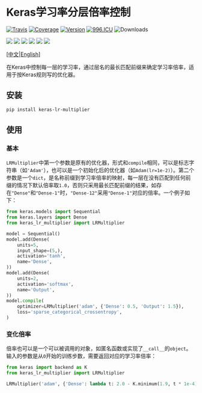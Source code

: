 # Keras学习率分层倍率控制

[![Travis](https://travis-ci.org/CyberZHG/keras-lr-multiplier.svg)](https://travis-ci.org/CyberZHG/keras-lr-multiplier)
[![Coverage](https://coveralls.io/repos/github/CyberZHG/keras-lr-multiplier/badge.svg?branch=master)](https://coveralls.io/github/CyberZHG/keras-lr-multiplier)
[![Version](https://img.shields.io/pypi/v/keras-lr-multiplier.svg)](https://pypi.org/project/keras-lr-multiplier/)
[![996.ICU](https://img.shields.io/badge/license-Anti%20996-blue.svg)](https://996.icu) 
![Downloads](https://img.shields.io/pypi/dm/keras-lr-multiplier.svg)

![](https://img.shields.io/badge/keras-tensorflow-blue.svg)
![](https://img.shields.io/badge/keras-theano-blue.svg)
![](https://img.shields.io/badge/keras-cntk-blue.svg)
![](https://img.shields.io/badge/keras-tf.keras-blue.svg)
![](https://img.shields.io/badge/keras-tf.keras/eager-blue.svg)
![](https://img.shields.io/badge/keras-tf.keras/2.0_beta-blue.svg)

\[[中文](https://github.com/CyberZHG/keras-lr-multiplier/blob/master/README.zh-CN.md)|[English](https://github.com/CyberZHG/keras-lr-multiplier/blob/master/README.md)\]

在Keras中控制每一层的学习率，通过层名的最长匹配前缀来确定学习率倍率，适用于按Keras规则写的优化器。

## 安装

```bash
pip install keras-lr-multiplier
```

## 使用

### 基本

`LRMultiplier`中第一个参数是原有的优化器，形式和`compile`相同，可以是标志字符串（如`'Adam'`），也可以是一个初始化后的优化器（如`Adam(lr=1e-2)`）。第二个参数是一个`dict`，是名称前缀到学习率倍率的映射，每一层在没有匹配到任何前缀的情况下默认倍率取`1.0`，否则只采用最长匹配前缀的结果，如存在`"Dense"`和`"Dense-1"`时，`"Dense-12"`采用`"Dense-1"`对应的倍率。一个例子如下：

```python
from keras.models import Sequential
from keras.layers import Dense
from keras_lr_multiplier import LRMultiplier

model = Sequential()
model.add(Dense(
    units=5,
    input_shape=(5,),
    activation='tanh',
    name='Dense',
))
model.add(Dense(
    units=2,
    activation='softmax',
    name='Output',
))
model.compile(
    optimizer=LRMultiplier('adam', {'Dense': 0.5, 'Output': 1.5}),
    loss='sparse_categorical_crossentropy',
)
```

### 变化倍率

倍率也可以是一个可以被调用的对象，如匿名函数或实现了`__call__`的`object`。输入的参数是从`0`开始的训练步数，需要返回对应的学习率倍率：

```python
from keras import backend as K
from keras_lr_multiplier import LRMultiplier

LRMultiplier('adam', {'Dense': lambda t: 2.0 - K.minimum(1.9, t * 1e-4)})
```
